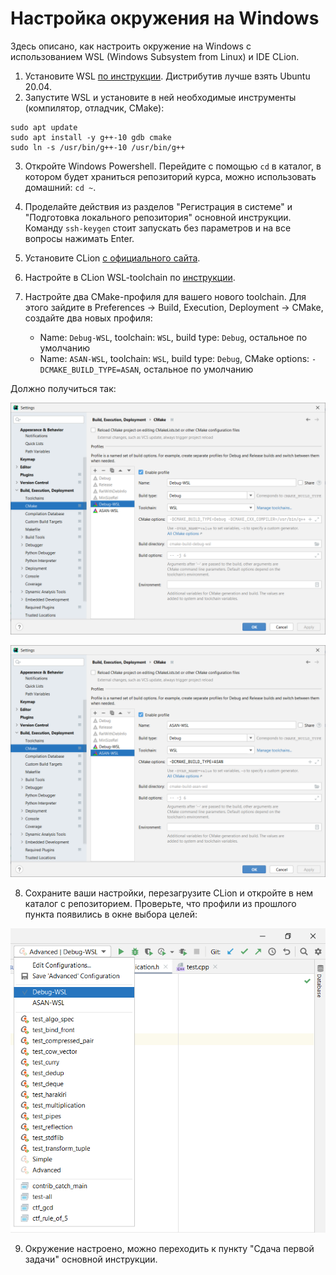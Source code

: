 # Настройка окружения на Windows

Здесь описано, как настроить окружение на Windows с использованием WSL (Windows Subsystem from Linux) и IDE CLion.

1. Установите WSL [по инструкции](https://docs.microsoft.com/ru-ru/windows/wsl/install-win10#manual-installation-steps). Дистрибутив лучше взять Ubuntu 20.04.
2. Запустите WSL и установите в ней необходимые инструменты (компилятор, отладчик, CMake):
   
```
sudo apt update
sudo apt install -y g++-10 gdb cmake
sudo ln -s /usr/bin/g++-10 /usr/bin/g++
```

3. Откройте Windows Powershell. Перейдите с помощью `cd` в каталог, в котором будет храниться репозиторий курса, можно использовать домашний: `cd ~`.

4. Проделайте действия из разделов "Регистрация в системе" и "Подготовка локального репозитория" основной инструкции. Команду `ssh-keygen` стоит запускать без параметров и на все вопросы нажимать Enter.

5. Установите CLion [с официального сайта](https://www.jetbrains.com/clion/).

6. Настройте в CLion WSL-toolchain по [инструкции](https://www.jetbrains.com/help/clion/how-to-use-wsl-development-environment-in-product.html#wsl-general).

7. Настройте два CMake-профиля для вашего нового toolchain. Для этого зайдите в Preferences -> Build, Execution, Deployment -> CMake, создайте два новых профиля:

    -  Name: `Debug-WSL`, toolchain: `WSL`, build type: `Debug`, остальное по умолчанию
    -  Name: `ASAN-WSL`, toolchain: `WSL`, build type: `Debug`, CMake options: `-DCMAKE_BUILD_TYPE=ASAN`, остальное по умолчанию

Должно получиться так:

![](images/windows-setup-1.png)


![](images/windows-setup-2.png)

8. Сохраните ваши настройки, перезагрузите CLion и откройте в нем каталог с репозиторием. Проверьте, что профили из прошлого пункта появились в окне выбора целей:

![](images/windows-setup-3.png)

9. Окружение настроено, можно переходить к пункту "Сдача первой задачи" основной инструкции.
